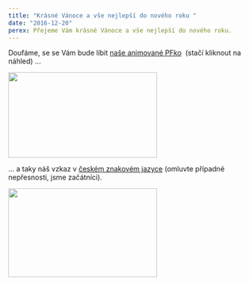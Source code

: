 ```yaml
---
title: "Krásné Vánoce a vše nejlepší do nového roku "
date: "2016-12-20"
perex: Přejeme Vám krásné Vánoce a vše nejlepší do nového roku.
---
```


<p class="MsoNormal">Doufáme, se se Vám bude líbit <a title="Otevření do nového okna" href="http://www.ochrance.cz/pf2017/" target="_blank">naše animované PFko</a> <img alt="" src="typo3/ext/od_linkdesc/icons/external.gif" class="od_linkdesc_icon_external" /> (stačí kliknout na náhled) ...</p><p class="MsoNormal"></p><p class="MsoNormal">                                     <a href="http://www.ochrance.cz/pf2017/"><img src="/media/pfnahled_01.jpg.jpg" height="172" width="300" alt="" /></a></p><p class="MsoNormal"></p><p class="MsoNormal">... a taky náš vzkaz v <a href="https://www.facebook.com/verejny.ochrance.prav/videos/1183271325053875/" target="_blank">českém znakovém jazyce</a> (omluvte případné nepřesnosti, jsme začátníci). </p><p class="MsoNormal"></p><p class="MsoNormal">                                        <a href="https://www.facebook.com/verejny.ochrance.prav/videos/1183271325053875/" target="_blank"><img src="/media/video_pf.jpg.jpg" height="179" width="300" alt="" /></a></p>
